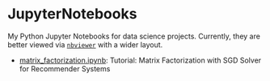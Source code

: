 # JupyterNotebooks
My Python Jupyter Notebooks for data science projects. Currently, they are better viewed via [`nbviewer`](https://nbviewer.jupyter.org/) with a wider layout.

- [matrix_factorization.ipynb](https://nbviewer.jupyter.org/github/RyanLeiTaiwan/JupyterNotebooks/blob/master/matrix_factorization.ipynb): Tutorial: Matrix Factorization with SGD Solver for Recommender Systems
